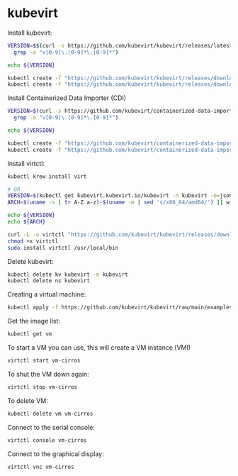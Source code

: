 # kubevirt

Install kubevirt:
```bash
VERSION=$$(curl -s https://github.com/kubevirt/kubevirt/releases/latest | \
  grep -o "v[0-9]\.[0-9]*\.[0-9]*")

echo ${VERSION}

kubectl create -f "https://github.com/kubevirt/kubevirt/releases/download/${VERSION}/kubevirt-operator.yaml"
kubectl create -f "https://github.com/kubevirt/kubevirt/releases/download/${VERSION}/kubevirt-cr.yaml"
```

Install Containerized Data Importer (CDI)
```bash
VERSION=$(curl -s https://github.com/kubevirt/containerized-data-importer/releases/latest | \
  grep -o "v[0-9]\.[0-9]*\.[0-9]*")

echo ${VERSION}

kubectl create -f "https://github.com/kubevirt/containerized-data-importer/releases/download/${VERSION}/cdi-operator.yaml"
kubectl create -f "https://github.com/kubevirt/containerized-data-importer/releases/download/${VERSION}/cdi-cr.yaml"
```

Install virtctl:
```bash
kubectl krew install virt

# OR
VERSION=$(kubectl get kubevirt.kubevirt.io/kubevirt -n kubevirt -o=jsonpath="{.status.observedKubeVirtVersion}")
ARCH=$(uname -s | tr A-Z a-z)-$(uname -m | sed 's/x86_64/amd64/') || windows-amd64.exe

echo ${VERSION}
echo ${ARCH}

curl -L -o virtctl "https://github.com/kubevirt/kubevirt/releases/download/${VERSION}/virtctl-${VERSION}-${ARCH}"
chmod +x virtctl
sudo install virtctl /usr/local/bin
```

Delete kubevirt:
```bash
kubectl delete kv kubevirt -n kubevirt
kubectl delete ns kubevirt
```

Creating a virtual machine:
```bash
kubectl apply -f https://github.com/kubevirt/kubevirt/raw/main/examples/vm-cirros.yaml
```

Get the image list:
```bash
kubectl get vm
```

To start a VM you can use, this will create a VM instance (VMI)
```bash
virtctl start vm-cirros
```

To shut the VM down again:
```bash
virtctl stop vm-cirros
```

To delete VM:
```bash
kubectl delete vm vm-cirros
```

Connect to the serial console:
```bash
virtctl console vm-cirros
```

Connect to the graphical display:
```bash
virtctl vnc vm-cirros
```


